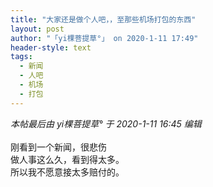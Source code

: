 ```yaml
---
title: "大家还是做个人吧，，至那些机场打包的东西"
layout: post
author: "「yi棵菩提草°」 on 2020-1-11 17:49"
header-style: text
tags:
  - 新闻
  - 人吧
  - 机场
  - 打包
---
```


<head></head>
<body>
 <i class="pstatus"> 本帖最后由 yi棵菩提草° 于 2020-1-11 16:45 编辑 </i>
 <br> 
 <br> 刚看到一个新闻，很悲伤
 <br> 做人事这么久，看到得太多。
 <br> 所以我不愿意接太多赔付的。
 <br> 
 <br> 
 <br> 
 <br>
</body>


